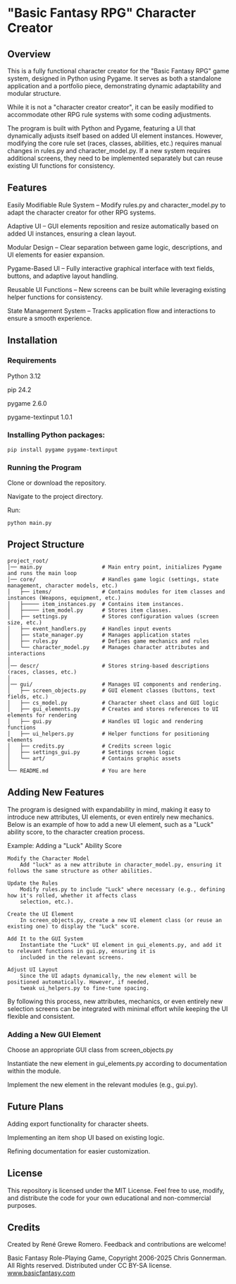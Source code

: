 # "Basic Fantasy RPG" Character Creator

## Overview

This is a fully functional character creator for the "Basic Fantasy RPG" game system, designed in Python using Pygame. It
serves as both a standalone application and a portfolio piece, demonstrating dynamic adaptability and modular structure.

While it is not a "character creator creator", it can be easily modified to accommodate other RPG rule systems with some
coding adjustments.

The program is built with Python and Pygame, featuring a UI that dynamically adjusts itself based on added UI element
instances. However, modifying the core rule set (races, classes, abilities, etc.) requires manual changes in rules.py and
character_model.py. If a new system requires additional screens, they need to be implemented separately but can reuse
existing UI functions for consistency.

## Features

Easily Modifiable Rule System – Modify rules.py and character_model.py to adapt the character creator for other RPG
systems.

Adaptive UI – GUI elements reposition and resize automatically based on added UI instances, ensuring a clean layout.

Modular Design – Clear separation between game logic, descriptions, and UI elements for easier expansion.

Pygame-Based UI – Fully interactive graphical interface with text fields, buttons, and adaptive layout handling.

Reusable UI Functions – New screens can be built while leveraging existing helper functions for consistency.

State Management System – Tracks application flow and interactions to ensure a smooth experience.

## Installation

### Requirements

Python 3.12

pip 24.2

pygame 2.6.0

pygame-textinput 1.0.1

### Installing Python packages:

`pip install pygame pygame-textinput`

### Running the Program

Clone or download the repository.

Navigate to the project directory.

Run:

`python main.py`

## Project Structure
```
project_root/
│── main.py                   # Main entry point, initializes Pygame and runs the main loop
│── core/                     # Handles game logic (settings, state management, character models, etc.)
│   ├── items/                # Contains modules for item classes and instances (Weapons, equipment, etc.)
│   ├───── item_instances.py  # Contains item instances.
│   ├───── item_model.py      # Stores item classes.
│   ├── settings.py           # Stores configuration values (screen size, etc.)
│   ├── event_handlers.py     # Handles input events
│   ├── state_manager.py      # Manages application states
│   ├── rules.py              # Defines game mechanics and rules
│   └── character_model.py    # Manages character attributes and interactions
│
│── descr/                    # Stores string-based descriptions (races, classes, etc.)
│
│── gui/                      # Manages UI components and rendering.
│   ├── screen_objects.py     # GUI element classes (buttons, text fields, etc.)
│   ├── cs_model.py           # Character sheet class and GUI logic
│   ├── gui_elements.py       # Creates and stores references to UI elements for rendering
│   ├── gui.py                # Handles UI logic and rendering functions
│   ├── ui_helpers.py         # Helper functions for positioning elements
│   ├── credits.py            # Credits screen logic
│   ├── settings_gui.py       # Settings screen logic
│   └── art/                  # Contains graphic assets
│
└── README.md                 # You are here
```
## Adding New Features

The program is designed with expandability in mind, making it easy to introduce new attributes, UI elements, or even
entirely new mechanics. Below is an example of how to add a new UI element, such as a "Luck" ability score, to the
character creation process.

Example: Adding a "Luck" Ability Score

    Modify the Character Model
        Add "luck" as a new attribute in character_model.py, ensuring it follows the same structure as other abilities.

    Update the Rules
        Modify rules.py to include "Luck" where necessary (e.g., defining how it's rolled, whether it affects class
        selection, etc.).

    Create the UI Element
        In screen_objects.py, create a new UI element class (or reuse an existing one) to display the "Luck" score.

    Add It to the GUI System
        Instantiate the "Luck" UI element in gui_elements.py, and add it to relevant functions in gui.py, ensuring it is
        included in the relevant screens.

    Adjust UI Layout
        Since the UI adapts dynamically, the new element will be positioned automatically. However, if needed,
        tweak ui_helpers.py to fine-tune spacing.

By following this process, new attributes, mechanics, or even entirely new selection screens can be integrated with
minimal effort while keeping the UI flexible and consistent.

### Adding a New GUI Element

Choose an appropriate GUI class from screen_objects.py

Instantiate the new element in gui_elements.py according to documentation within the module.

Implement the new element in the relevant modules (e.g., gui.py).

## Future Plans

Adding export functionality for character sheets.

Implementing an item shop UI based on existing logic.

Refining documentation for easier customization.

## License

This repository is licensed under the MIT License. Feel free to use, modify, and distribute the code for your own
educational and non-commercial purposes.

## Credits

Created by René Grewe Romero. Feedback and contributions are welcome!

Basic Fantasy Role-Playing Game, Copyright 2006-2025 Chris Gonnerman. All Rights reserved.
Distributed under CC BY-SA license. www.basicfantasy.com